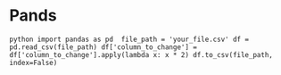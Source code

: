 # Pands
```python import pandas as pd  file_path = 'your_file.csv' df = pd.read_csv(file_path) df['column_to_change'] = df['column_to_change'].apply(lambda x: x * 2) df.to_csv(file_path, index=False) ```
